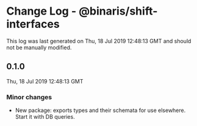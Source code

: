 # Change Log - @binaris/shift-interfaces

This log was last generated on Thu, 18 Jul 2019 12:48:13 GMT and should not be manually modified.

## 0.1.0
Thu, 18 Jul 2019 12:48:13 GMT

### Minor changes

- New package: exports types and their schemata for use elsewhere.  Start it with DB queries.

